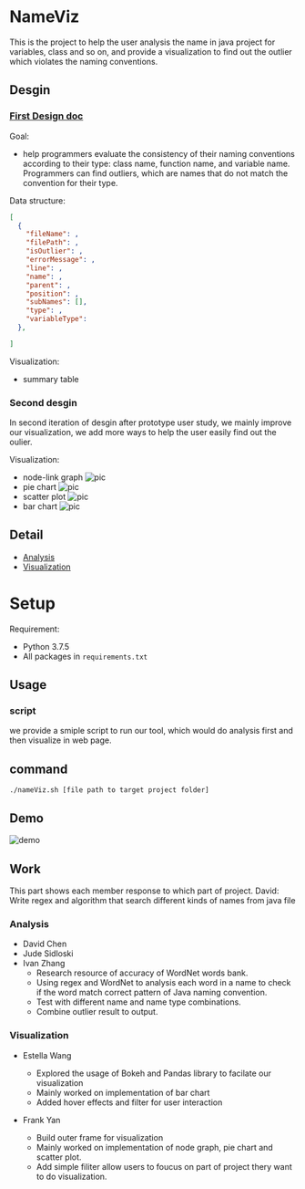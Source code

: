 # NameViz

This is the project to help the user analysis the name in java project for variables, class and so on, and provide a visualization to find out the outlier which violates the naming conventions.

## Desgin

### [First Design doc](https://docs.google.com/document/d/1hWxpEQqI-LhiZdUcbBOHfuQPMWn3_As5hJdQ9lsX3_Y/edit)

Goal:
* help programmers evaluate the consistency of their naming conventions according to their type: class name, function name, and variable name. Programmers can find outliers, which are names that do not match the convention for their type.


Data structure:
```json
[
  {
    "fileName": ,
    "filePath": ,
    "isOutlier": ,
    "errorMessage": ,
    "line": ,
    "name": ,
    "parent": ,
    "position": ,
    "subNames": [],
    "type": ,
    "variableType": 
  },

]
```

Visualization:
* summary table


### Second desgin

In second iteration of desgin after prototype user study, we mainly improve our visualization, we add more ways to help the user easily find out the oulier.

Visualization:
* node-link graph ![pic](./resources/node.jpg)
* pie chart ![pic](./resources/pie.jpg)
* scatter plot ![pic](./resources/scatter.jpg)
* bar chart ![pic](./resources/bar.jpg)

## Detail

* [Analysis]()
* [Visualization](./visulization/README.md)

# Setup

Requirement:

* Python 3.7.5
* All packages in `requirements.txt`

## Usage

### script

we provide a smiple script to run our tool, which would do analysis first and then visualize in web page.

## command

```
./nameViz.sh [file path to target project folder]
```

## Demo

![demo](./resources/demo.gif)


## Work

This part shows each member response to which part of project.
David: Write regex and algorithm that search different kinds of names from java file

### Analysis

* David Chen
* Jude Sidloski
* Ivan Zhang
  * Research resource of accuracy of WordNet words bank.
  * Using regex and WordNet to analysis each word in a name to check if the word match correct pattern of Java naming convention.
  * Test with different name and name type combinations.
  * Combine outlier result to output.

### Visualization

* Estella Wang
   * Explored the usage of Bokeh and Pandas library to facilate our visualization
   * Mainly worked on implementation of bar chart
   * Added hover effects and filter for user interaction
   
* Frank Yan
  * Build outer frame for visualization
  * Mainly worked on implementation of node graph, pie chart and scatter plot.
  * Add simple filiter allow users to foucus on part of project thery want to do visualization.

